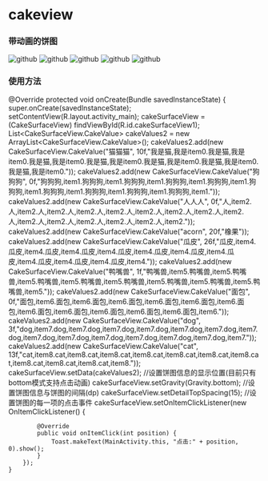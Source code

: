 cakeview
========

<h3>带动画的饼图</h3>

![github](https://github.com/oneAcorn/cakeview/blob/master/cake1.png)
![github](https://github.com/oneAcorn/cakeview/blob/master/cake2.png)
![github](https://github.com/oneAcorn/cakeview/blob/master/cake3.png)
![github](https://github.com/oneAcorn/cakeview/blob/master/cakegif1.gif)
![github](https://github.com/oneAcorn/cakeview/blob/master/cakegif2.gif)

<h3>使用方法</h3>

@Override
	protected void onCreate(Bundle savedInstanceState) {
		super.onCreate(savedInstanceState);
		setContentView(R.layout.activity_main);
		cakeSurfaceView = (CakeSurfaceView) findViewById(R.id.cakeSurfaceView1);
		List<CakeSurfaceView.CakeValue> cakeValues2 = new ArrayList<CakeSurfaceView.CakeValue>();
		cakeValues2.add(new CakeSurfaceView.CakeValue("猫猫猫", 10f,"我是猫,我是item0.我是猫,我是item0.我是猫,我是item0.我是猫,我是item0.我是猫,我是item0.我是猫,我是item0.我是猫,我是item0."));
		cakeValues2.add(new CakeSurfaceView.CakeValue("狗狗狗", 0f,"狗狗狗,item1.狗狗狗,item1.狗狗狗,item1.狗狗狗,item1.狗狗狗,item1.狗狗狗,item1.狗狗狗,item1.狗狗狗,item1.狗狗狗,item1.狗狗狗,item1."));
		cakeValues2.add(new CakeSurfaceView.CakeValue("人人人", 0f,"人,item2.人,item2.人,item2.人,item2.人,item2.人,item2.人,item2.人,item2.人,item2.人,item2.人,item2.人,item2.人,item2.人,item2.人,item2."));
		cakeValues2.add(new CakeSurfaceView.CakeValue("acorn", 20f,"橡果"));
		cakeValues2.add(new CakeSurfaceView.CakeValue("瓜皮", 26f,"瓜皮,item4.瓜皮,item4.瓜皮,item4.瓜皮,item4.瓜皮,item4.瓜皮,item4.瓜皮,item4.瓜皮,item4.瓜皮,item4.瓜皮,item4.瓜皮,item4."));
		cakeValues2.add(new CakeSurfaceView.CakeValue("鸭嘴兽", 1f,"鸭嘴兽,item5.鸭嘴兽,item5.鸭嘴兽,item5.鸭嘴兽,item5.鸭嘴兽,item5.鸭嘴兽,item5.鸭嘴兽,item5.鸭嘴兽,item5.鸭嘴兽,item5."));
		cakeValues2.add(new CakeSurfaceView.CakeValue("面包", 0f,"面包,item6.面包,item6.面包,item6.面包,item6.面包,item6.面包,item6.面包,item6.面包,item6.面包,item6.面包,item6.面包,item6.面包,item6."));
		cakeValues2.add(new CakeSurfaceView.CakeValue("dog", 3f,"dog,item7.dog,item7.dog,item7.dog,item7.dog,item7.dog,item7.dog,item7.dog,item7.dog,item7.dog,item7.dog,item7.dog,item7.dog,item7.dog,item7."));
		cakeValues2.add(new CakeSurfaceView.CakeValue("cat", 13f,"cat,item8.cat,item8.cat,item8.cat,item8.cat,item8.cat,item8.cat,item8.cat,item8.cat,item8.cat,item8.cat,item8."));
		cakeSurfaceView.setData(cakeValues2);
		//设置饼图信息的显示位置(目前只有bottom模式支持点击动画)
		cakeSurfaceView.setGravity(Gravity.bottom);
		//设置饼图信息与饼图的间隔(dp)
		cakeSurfaceView.setDetailTopSpacing(15);
		//设置饼图的每一项的点击事件
		cakeSurfaceView.setOnItemClickListener(new OnItemClickListener() {

			@Override
			public void onItemClick(int position) {
				Toast.makeText(MainActivity.this, "点击:" + position, 0).show();
			}
		});
	}

